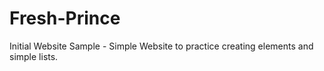 # Fresh-Prince
Initial Website Sample - Simple Website to practice creating elements and simple lists.
